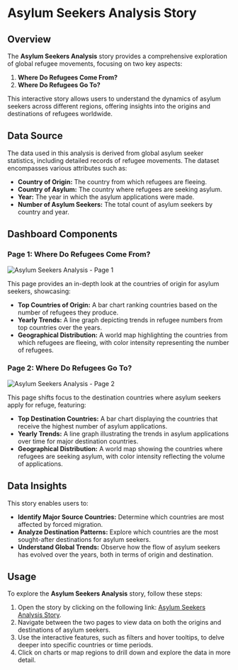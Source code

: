 # **Asylum Seekers Analysis Story**

## **Overview**
The **Asylum Seekers Analysis** story provides a comprehensive exploration of global refugee movements, focusing on two key aspects:

1. **Where Do Refugees Come From?**
2. **Where Do Refugees Go To?**

This interactive story allows users to understand the dynamics of asylum seekers across different regions, offering insights into the origins and destinations of refugees worldwide.

## **Data Source**
The data used in this analysis is derived from global asylum seeker statistics, including detailed records of refugee movements. The dataset encompasses various attributes such as:

- **Country of Origin:** The country from which refugees are fleeing.
- **Country of Asylum:** The country where refugees are seeking asylum.
- **Year:** The year in which the asylum applications were made.
- **Number of Asylum Seekers:** The total count of asylum seekers by country and year.

## **Dashboard Components**

### **Page 1: Where Do Refugees Come From?**

![Asylum Seekers Analysis - Page 1](https://github.com/user-attachments/assets/92899ce7-2000-4aca-8b41-eec3d8c71d9b)

This page provides an in-depth look at the countries of origin for asylum seekers, showcasing:

- **Top Countries of Origin:** A bar chart ranking countries based on the number of refugees they produce.
- **Yearly Trends:** A line graph depicting trends in refugee numbers from top countries over the years.
- **Geographical Distribution:** A world map highlighting the countries from which refugees are fleeing, with color intensity representing the number of refugees.

### **Page 2: Where Do Refugees Go To?**

![Asylum Seekers Analysis - Page 2](https://github.com/user-attachments/assets/d7d2597c-880a-4c6c-8593-da10c4502bf3)


This page shifts focus to the destination countries where asylum seekers apply for refuge, featuring:

- **Top Destination Countries:** A bar chart displaying the countries that receive the highest number of asylum applications.
- **Yearly Trends:** A line graph illustrating the trends in asylum applications over time for major destination countries.
- **Geographical Distribution:** A world map showing the countries where refugees are seeking asylum, with color intensity reflecting the volume of applications.

## **Data Insights**

This story enables users to:

- **Identify Major Source Countries:** Determine which countries are most affected by forced migration.
- **Analyze Destination Patterns:** Explore which countries are the most sought-after destinations for asylum seekers.
- **Understand Global Trends:** Observe how the flow of asylum seekers has evolved over the years, both in terms of origin and destination.

## **Usage**
To explore the **Asylum Seekers Analysis** story, follow these steps:

1. Open the story by clicking on the following link: [Asylum Seekers Analysis Story](https://public.tableau.com/app/profile/ahmed.salam1666/viz/Story1_16903305895900/Story1).
2. Navigate between the two pages to view data on both the origins and destinations of asylum seekers.
3. Use the interactive features, such as filters and hover tooltips, to delve deeper into specific countries or time periods.
4. Click on charts or map regions to drill down and explore the data in more detail.
